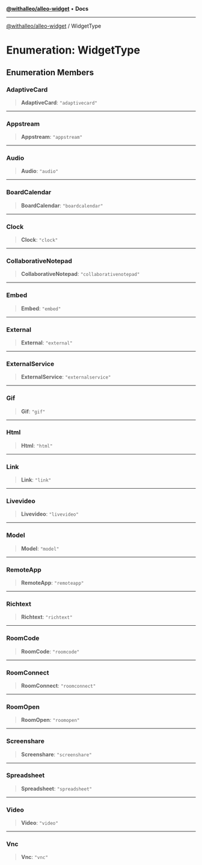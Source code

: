 [**@withalleo/alleo-widget**](../README.md) • **Docs**

***

[@withalleo/alleo-widget](../globals.md) / WidgetType

# Enumeration: WidgetType

## Enumeration Members

### AdaptiveCard

> **AdaptiveCard**: `"adaptivecard"`

***

### Appstream

> **Appstream**: `"appstream"`

***

### Audio

> **Audio**: `"audio"`

***

### BoardCalendar

> **BoardCalendar**: `"boardcalendar"`

***

### Clock

> **Clock**: `"clock"`

***

### CollaborativeNotepad

> **CollaborativeNotepad**: `"collaborativenotepad"`

***

### Embed

> **Embed**: `"embed"`

***

### External

> **External**: `"external"`

***

### ExternalService

> **ExternalService**: `"externalservice"`

***

### Gif

> **Gif**: `"gif"`

***

### Html

> **Html**: `"html"`

***

### Link

> **Link**: `"link"`

***

### Livevideo

> **Livevideo**: `"livevideo"`

***

### Model

> **Model**: `"model"`

***

### RemoteApp

> **RemoteApp**: `"remoteapp"`

***

### Richtext

> **Richtext**: `"richtext"`

***

### RoomCode

> **RoomCode**: `"roomcode"`

***

### RoomConnect

> **RoomConnect**: `"roomconnect"`

***

### RoomOpen

> **RoomOpen**: `"roomopen"`

***

### Screenshare

> **Screenshare**: `"screenshare"`

***

### Spreadsheet

> **Spreadsheet**: `"spreadsheet"`

***

### Video

> **Video**: `"video"`

***

### Vnc

> **Vnc**: `"vnc"`
